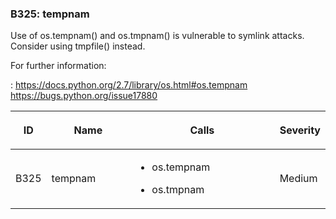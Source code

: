 <div id="b325-tempnam" class="section" markdown="1">

### B325: tempnam

Use of os.tempnam() and os.tmpnam() is vulnerable to symlink attacks.
Consider using tmpfile() instead.

For further information:

:   <a href="https://docs.python.org/2.7/library/os.html#os.tempnam" class="reference external">https://docs.python.org/2.7/library/os.html#os.tempnam</a>
    <a href="https://bugs.python.org/issue17880" class="reference external">https://bugs.python.org/issue17880</a>

<table>
<colgroup>
<col style="width: 8%" />
<col style="width: 28%" />
<col style="width: 49%" />
<col style="width: 15%" />
</colgroup>
<thead>
<tr class="header">
<th><p>ID</p></th>
<th><p>Name</p></th>
<th><p>Calls</p></th>
<th><p>Severity</p></th>
</tr>
</thead>
<tbody>
<tr class="odd">
<td><p>B325</p></td>
<td><p>tempnam</p></td>
<td><ul>
<li><p>os.tempnam</p></li>
<li><p>os.tmpnam</p></li>
</ul></td>
<td><p>Medium</p></td>
</tr>
</tbody>
</table>

</div>
